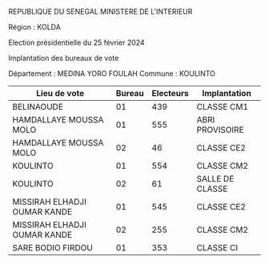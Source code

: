 REPUBLIQUE DU SENEGAL MINISTERE DE L'INTERIEUR

Région : KOLDA

Election présidentielle du 25 février 2024

Implantation des bureaux de vote

Département : MEDINA YORO FOULAH Commune : KOULINTO

| Lieu de vote | Bureau | Electeurs | Implantation |
| - | - | - | - |
| BELINAOUDE | 01 | 439 | CLASSE CM1 |
| HAMDALLAYE MOUSSA MOLO | 01 | 555 | ABRI PROVISOIRE |
| HAMDALLAYE MOUSSA MOLO | 02 | 46 | CLASSE CE2 |
| KOULINTO | 01 | 554 | CLASSE CM2 |
| KOULINTO | 02 | 61 | SALLE DE CLASSE |
| MISSIRAH ELHADJI OUMAR KANDE | 01 | 545 | CLASSE CE2 |
| MISSIRAH ELHADJI OUMAR KANDE | 02 | 255 | CLASSE CM2 |
| SARE BODIO FIRDOU | 01 | 353 | CLASSE CI |

<!-- PageNumber="8/12" -->

